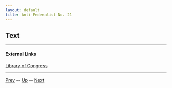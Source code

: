 ```yaml
---
layout: default
title: Anti-Federalist No. 21
---
```


## Text

---
#### External Links
[Library of Congress]()

---

[Prev](20.md) -- [Up](README.md) -- [Next](22.md)
